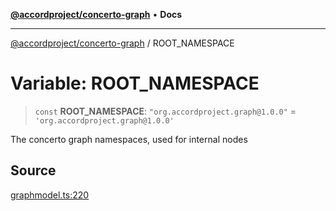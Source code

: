 [**@accordproject/concerto-graph**](../README.md) • **Docs**

***

[@accordproject/concerto-graph](../README.md) / ROOT\_NAMESPACE

# Variable: ROOT\_NAMESPACE

> `const` **ROOT\_NAMESPACE**: `"org.accordproject.graph@1.0.0"` = `'org.accordproject.graph@1.0.0'`

The concerto graph namespaces, used for internal nodes

## Source

[graphmodel.ts:220](https://github.com/accordproject/lab-concerto-graph/blob/7f2e9294ea86dce21442f2458a6ff685a4437085/src/graphmodel.ts#L220)
